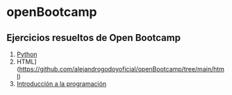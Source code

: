 # openBootcamp
## Ejercicios resueltos de Open Bootcamp

1. [Python](https://github.com/alejandrogodoyoficial/openBootcamp/tree/main/cursosDePython)
2. HTML](https://github.com/alejandrogodoyoficial/openBootcamp/tree/main/html)
3. [Introducción a la programación](https://github.com/alejandrogodoyoficial/openBootcamp/tree/main/introduccionALaProgramacion)

